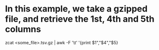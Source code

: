 # In this example, we take a gzipped file, and retrieve the 1st, 4th and 5th columns
zcat <some_file>.tsv.gz | awk -F '\t' '{print $1","$4","$5}